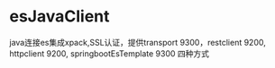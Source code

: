 # esJavaClient
java连接es集成xpack,SSL认证，提供transport 9300，restclient 9200, httpclient 9200, springbootEsTemplate 9300 四种方式
